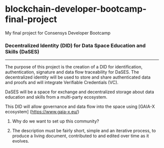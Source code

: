 # blockchain-developer-bootcamp-final-project
My final project for Consensys Developer Bootcamp

### Decentralized Identity (DID) for Data Space Education and Skills (DaSES)

--- 

The purpose of this project is the creation of a DID for identification, authentication, signature and data flow traceability for DaSES.
The decentralized identity will be used to store and share authenticated data and proofs and will integrate Verifiable Credentials (VC).

DaSES will be a space for exchange and decentralized storage about data education and skills from a multi-party ecosystem.

This DID will allow governance and data flow into the space using [GAIA-X ecosystem] (https://www.gaia-x.eu/)

1. Why do we want to set up this community?

2. The description must be fairly short, simple and an iterative process, to produce a living document, contributed to and edited over time as it evolves.
